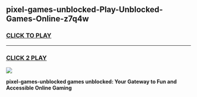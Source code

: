 
## pixel-games-unblocked-Play-Unblocked-Games-Online-z7q4w
<h3>
<a href="https://premium76.site?title=pixel-games-unblocked&ref=25A">CLICK TO PLAY</a></h3>
<hr>

<h3>
<a href="https://premium76.site?title=pixel-games-unblocked&ref=25A">CLICK 2 PLAY</a>
  
</h3>

<a href="https://premium76.site?title=pixel-games-unblocked&ref=25A"><img src="https://clearcache.store/games.png"></a>


**pixel-games-unblocked games unblocked: Your Gateway to Fun and Accessible Online Gaming**
